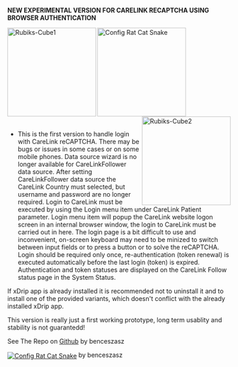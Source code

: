 <!-- this is  on github server!
docs made by D.Galloway 2019- 2021-->

**NEW EXPERIMENTAL VERSION FOR CARELINK RECAPTCHA USING BROWSER AUTHENTICATION**

<img width="200" height="auto" border="0" align="left"  src="/my-project/img/Medtronic/rubiks-cube-29405.png" title="Rubiks-Cube1"/> 

<img width="200" height="auto" border="0" align="center"  src="/my-project/img/Medtronic/my-project/img/Medtronic/512x512-logo-27170.png" title="Config Rat Cat Snake"/> <img width="200" height="auto" border="0" align="right"  src="/my-project/img/Medtronic/rubiks-cube-29389.png" title="Rubiks-Cube2 "/> <br>
<br>

- This is the first version to handle login with CareLink reCAPTCHA. There may be bugs or issues in some cases or on some mobile phones.
Data source wizard is no longer available for CareLinkFollower data source. After setting CareLinkFollower data source the CareLink Country must selected, but username and password are no longer required. Login to CareLink must be executed by using the Login menu item under CareLink Patient parameter. Login menu item will popup the CareLink website logon screen in an internal browser window, the login to CareLink must be carried out in here. The login page is a bit difficult to use and inconvenient, on-screen keyboard may need to be minized to switch between input fields or to press a button or to solve the reCAPTCHA. Login should be required only once, re-authentication (token renewal) is executed automatically before the last login (token) is expired. Authentication and token statuses are displayed on the CareLink Follow status page in the System Status.

If xDrip app is already installed it is recommended not to uninstall it and to install one of the provided variants, which doesn't conflict with the already installed xDrip app.

This version is really just a first working prototype, long term usablity and stability is not guarantedd!

See The Repo on <a href=" https://github.com/benceszasz/xDripCareLinkFollower/releases/tag/v0.1.13-beta?fbclid=IwAR2guONkJmuGvpbnCsTh-Ae0R80U1oibMFwlFlDw4FvcQdlJOK8voezwKS8" target="_blank" title="v0.1.13-beta">Github</a> by benceszasz 

<a href="https://github.com/benceszasz/xDripCareLinkFollower/releases/tag/v0.1.13-beta?fbclid=IwAR2guONkJmuGvpbnCsTh-Ae0R80U1oibMFwlFlDw4FvcQdlJOK8voezwKS8" target="_blank">
  <img width="auto" height="auto" border="0" align="center"  src="/my-project/img/Medtronic/my-project/img/Medtronic/512x512-logo-27170.png" title="Config Rat Cat Snake"/></a> by benceszasz<br>
<!--  
  ******************************************************************************************************************
  mkdocs.yml    # The configuration file.
    docs/
    index.md  # The documentation homepage.
       ...       # Other markdown pages, images and other files.
		
		*************************************************************************
		center text**
		## <center>Now Do  </center><br>
		
		*************************************************************
		
		
<a href="http://nightscout.github.io/pages/update-fork/" target="_blank">
  <img width="auto" height="auto" border="0" align="center"  src="/img/Nightscout/Time to Update Nightscout.png" title="Update Tool"/></a>		
		
		
adding 	Yellow Hightligher!!!!!!!!	with bold too
<span style="background-color: #FFFF00">**Marked text**</span>


<a>
  <img width="auto" height="auto" border="0" align="center"  src="/img/Nightscout/Time to Update Nightscout.png" title="Update Tool"/></a>	

link
<a href=" https://github.com/" target="_blank" title="First create a user account by going to">Click Here</a>


Adding a image with link
<a href="https://www.youtube.com/watch?v=MFsbm45b6YY" target="_blank">
  <img width="auto" height="auto" border="0" align="center"  src="/img/Part 1 Setting up Github 2021/Github account details.jpg" title="github account details"/>
</a><br>


Adding Video

<iframe width="850" height="415" src="https://www.youtube.com/embed/MFsbm45b6YY" title="YouTube video player" frameborder="0" allow="accelerometer; autoplay; clipboard-write; encrypted-media; gyroscope; picture-in-picture" allowfullscreen></iframe>


Adding an embeded video
<iframe id="video3" width="560" height="315" src="https://www.youtube.com/embed/o7-T2IrDJ_A" title="YouTube video player" frameborder="0" allow="accelerometer; autoplay; clipboard-write; encrypted-media; gyroscope; picture-in-picture" allowfullscreen></iframe>


Note
**Note:** a note is something that needs to be mentioned but is apart from the context.


List
This is a regular paragraph.

Paragraph:

1. **Now Open another tab**  to make a Mongodb Atlas** Account: <a href="https://www.mongodb.com/cloud/atlas" target="_blank" title="Click Start Free">See Here</a> 
  and **click** Start Free
 <img width="auto" height="auto" border="0" align="center"  src="/img/Atlas/MongoDB Atlas start free.jpg"Click Start"/>
   2. Sub item two
   3. Sub item three
2. Item two



font size
<font size="4">

</font>

link
<a href=" https://github.com/" target="_blank" title="First create a user account by going to">Click Here</a>


Table
| Syntax | Description |
| ----------- | ----------- |
| Header | Title |
| Paragraph | Text |


Video in a box border!

<table width="1166" border="1" style="border-color: #000000; background-color: #ffffff;" cellpadding="1" cellspacing="1" height="98">
<tbody>
<tr style="height: 16px;">
<td style="width: 1158px; border-color: #000000; background-color: #5B9BD5;" fff=""><span style="font-size: 14pt;"><span style="color: #ffffff;">video Instructions,</span></span></td>
</tr>
<tr style="height: 56.4063px;">
<td style="width: 1158px; border-color: #000000;"><span style="font-family: tahoma, arial, helvetica, sans-serif; font-size: 14pt;">
 <iframe id="video3" width="860" height="515" src="https://www.youtube.com/embed/6o3AdkQBVog" title="YouTube video player" frameborder="0" allow="accelerometer; autoplay; clipboard-write; encrypted-media; gyroscope; picture-in-picture" allowfullscreen></iframe>  </span></td>
</tr>
</tbody>
</table>
*****************************************************
Warning Note<table width="1266" border="1" style="border-color: #000000; background-color: #ffffff;" cellpadding="1" cellspacing="1" height="98">
<tbody>
<tr style="height: 16px;">
<td style="width: 1158px; border-color: #000000; background-color: #FF0000;" fff=""><span style="font-size: 14pt;"><strong><span style="color: #ffffff;">Warning!</span></strong></span></td>
</tr>
<tr style="height: 56.4063px;">
<td style="width: 1158px; border-color: #000000;"><span style="font-family: tahoma, arial, helvetica, sans-serif; font-size: 14pt;"> 1: Some new features, updates, or bug fixes may require that you clear your browser cache before you will see the changes taken effect<br/> 2: If you get no errors and no readings after a while see about doing a <a href="http://127.0.0.1:8000/user-guide/Redeploying%20your%20repository/" target="_blank" title="Redeploying your repository link">Redeploying your repository</a> </span></td>
</tr>
</tbody>
</table>

-->

